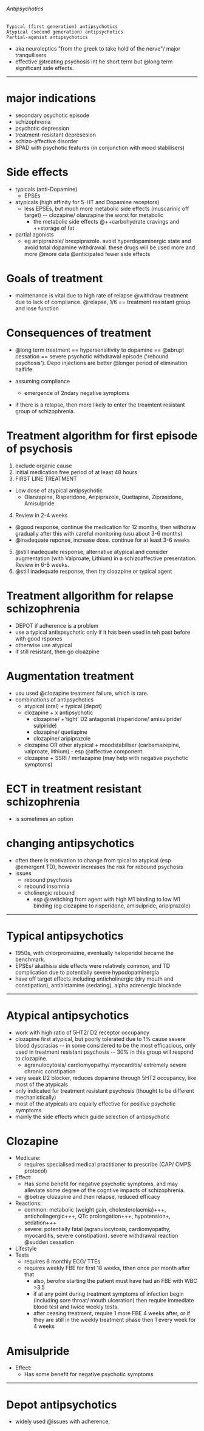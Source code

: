 ###### Antipsychotics
    Typical (first generation) antipsychotics
    Atypical (second generation) antipsychotics
    Partial-agonist antipsychotics
- aka neuroleptics "from the greek to take hold of the nerve"/ major tranquilisers
- effective @treating psychosis int he short term  but @long term significant side effects.

--------------------------------------------------------------

# major indications
- secondary psychotic episode
- schizophrenia
- psychotic depression
- treatment-resistant depresesion
- schizo-affective disorder
- BPAD with psychotic features (in conjunction with mood stabilisers)

# Side effects
- typicals (anti-Dopamine)
    + EPSEs
- atypicals (high affinity for 5-HT and Dopamine receptors)
    + less EPSEs, but much more metabolic side effects (muscarinic off target) -- clozapine/ olanzapine the worst for metabolic
        * the metabolic side effects @++carbohydrate cravings and ++storage of fat
- partial agonists
    + eg aripiprazole/ brexpiprazole. avoid hyperdopaminergic state and avoid total dopamine withdrawal. these drugs will be used more and more @more data @anticipated fewer side effects

# Goals of treatment
- maintenance is vital due to high rate of relapse @withdraw treatment due to lack of compliance. @relapse, 1/6 == treatment resistant group and lose function

# Consequences of treatment
- @long term treatment == hypersensitivity to dopamine == @abrupt cessation == severe psychotic withdrawal episode ('rebound psychosis'). Depo injections are better @longer period of elimination halflife.
- assuming compliance
    + emergence of 2ndary negative symptoms

- if there is a relapse, then more likely to enter the treamtent resistant group of schizophrenia. 


# Treatment algorithm for first episode of psychosis
1. exclude organic cause
2. initial medication free period of at least 48 hours
3. FIRST LINE TREATMENT
- Low dose of atypical antipsychotic
    + Olanzapine, Risperidone, Aripiprazole, Quetiapine, Ziprasidone, Amisulpride
4. Review in 2-4 weeks
- @good response, continue the medication for 12 months, then withdraw gradually after this with careful monitoring (usu about 3-6 months)
- @inadequate reponse, increase dose. continue for at least 3-6 weeks
5. @still inadequate response, alternative atypical and consider augmentation (with Valproate, Lithium) in a schizoaffective presentation. Review in 6-8 weeks.
6. @still inadequate response, then try cloazpine or typical agent

# Treatment allgorithm for relapse schizophrenia
- DEPOT if adherence is a problem
- use a typical antispsychotic only if it has been used in teh past before with good rspones
- otherwise use atypical
- if still resistant, then go cloazpine

# Augmentation treatment
- usu used @clozapine treatment failure, which is rare. 
- combinations of antipsychotics
    + atypical (oral) + typical (depot)
    + clozapine + x antipsychotic
        * clozapine/ +'tight' D2 antagonist (risperidone/ amisulpride/ sulpiride)
        * clozapine/ quetiapine
        * clozapine/ aripiprazole
    + clozapine OR other atypical + moodstabiliser (carbamazepine, valproate, lithium) - esp @affective component. 
    + clozapine + SSRI / mirtazapine (may help with negative psychotic symptoms)

# ECT in treatment resistant schizophrenia
- is sometimes an option

# changing antipsychotics
- often there is motivation to change from tpical to atypical (esp @emergent TD), however increases the risk for rebound psychosis
- issues
    + rebound psychosis
    + rebound insomnia
    + cholinergic rebound
        * esp @switching from agent with high M1 binding to low M1 binding (eg clozapine to risperidone, amisulpride, aripiprazole)

------------------------------------------------------------
# Typical antipsychotics
- 1950s, with chlorpromazine, eventually haloperidol became the benchmark. 
- EPSEs/ akathisia side effects were relatively common, and TD complication due to potentially severe hypodopaminergia
- have off target effects including anticholinergic (dry mouth and constipation), antihistamine (sedating), alpha adrenergic blockade


------------------------------------------------------------

# Atypical antipsychotics
- work with high ratio of 5HT2/ D2 receptor occupancy
- clozapine first atypical, but poorly tolerated due to 1% cause severe blood dyscrasias -- in some considered to be the most efficacious, only used in treatment resistant psychosis -- 30% in this group will respond to clozapine. 
    + agranulocytosis/ cardiomyopathy/ myocarditis/ extremely severe chronic constipation
- very weak D2 blocker, reduces dopamine through 5HT2 occupancy, like most of the atypicals
- only indicated for treatment resistant psychosis (thought to be different mechanistically)
- most of the atypicals are equally effective for positive psychotic symptoms
- mainly the side effects which guide selection of antipsychotic

# Clozapine
- Medicare:
    + requires specialised medical practitioner to prescribe (CAP/ CMPS protocol)
- Effect: 
    + Has some benefit for negative psychotic symptoms, and may alleviate some degree of the cogntive impacts of schizophrenia.
    + @betray clozapine and then relapse, reduced efficacy
- Reactions:
    + common: metabolic (weight gain, cholesterolaemia)+++, anticholingergic+++, QTc prolongation+++, hypotension+, sedation+++
    + severe: potentially fatal (agranulocytosis, cardiomyopathy, myocarditis, severe constipation). severe withdrawal reaction @sudden cessation
- Lifestyle
- Tests
    + requires 6 monthly ECG/ TTEs
    + requires weekly FBE for first 18 weeks, tthen once per month after that
        * also, berofre starting the patient must have had an FBE with WBC >3.5 
        * if at any point during treatment symptoms of infection begin (including sore throat/ mouth ulceration) then require immediate blood test and twice weekly tests. 
        * after ceasing treatment, require 1 more FBE 4 weeks after, or if they are still in the weekly treatment phase then 1 every week for 4 weeks 


# Amisulpride
- Effect:
    + Has some benefit for negative psychotic symptoms


------------------------------------------------------------

# Depot antipsychotics
- widely used @issues with adherence, 